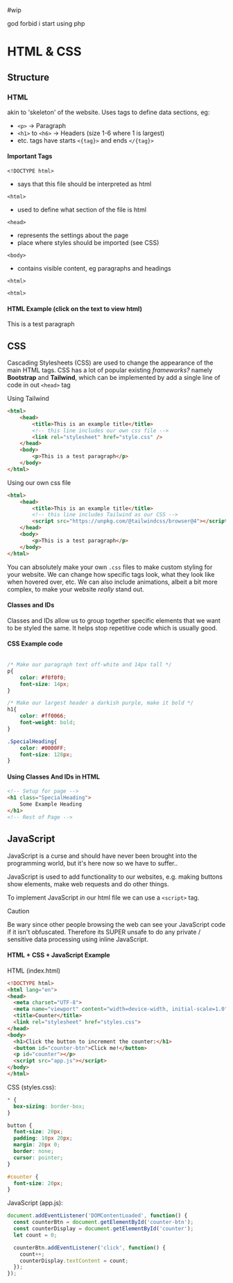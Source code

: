 #wip

god forbid i start using php

# HTML & CSS

## Structure

### HTML
akin to 'skeleton' of the website.
Uses tags to define data sections, eg:
- `<p>` $\to$ Paragraph
- `<h1>` to `<h6>` $\to$ Headers (size 1-6 where 1 is largest)
- etc.
tags have starts `<{tag}>` and ends `</{tag}>`

#### Important Tags

`<!DOCTYPE html>`
- says that this file should be interpreted as html

`<html>`
- used to define what section of the file is html

`<head>`
- represents the settings about the page
- place where styles should be imported (see CSS)

`<body>`
- contains visible content, eg paragraphs and headings

`<html>`

`<html>`

#### HTML Example (click on the text to view html)

<html>
	<head>
		<title>This is an example title</title>
		 <!-- Titles do not show in Obsidian btw -->
	</head>
	<body>
		<p>This is a test paragraph</p>
	</body>
</html>

## CSS

Cascading Stylesheets (CSS) are used to change the appearance of the main HTML tags. CSS has a lot of popular existing *frameworks?* namely **Bootstrap** and **Tailwind**, which can be implemented by add a single line of code in out `<head>` tag

Using Tailwind

```html
<html>
	<head>
		<title>This is an example title</title>
		<!-- this line includes our own css file -->
		<link rel="stylesheet" href="style.css" />
	</head>
	<body>
		<p>This is a test paragraph</p>
	</body>
</html>
```

Using our own css file

```html
<html>
	<head>
		<title>This is an example title</title>
		<!-- this line includes Tailwind as our CSS -->
		<script src="https://unpkg.com/@tailwindcss/browser@4"></script>
	</head>
	<body>
		<p>This is a test paragraph</p>
	</body>
</html>

```

You can absolutely make your own `.css` files to make custom styling for your website. We can change how specific tags look, what they look like when hovered over, etc. We can also include animations, albeit a bit more complex, to make your website *really* stand out.

#### Classes and IDs

Classes and IDs allow us to group together specific elements that we want to be styled the same. It helps stop repetitive code which is usually good.
#### CSS Example code

```css

/* Make our paragraph text off-white and 14px tall */
p{
	color: #f0f0f0;
	font-size: 14px;
}

/* Make our largest header a darkish purple, make it bold */
h1{
	color: #ff0066;
	font-weight: bold;
}

.SpecialHeading{
	color: #0000FF;
	font-size: 128px;
}

```

#### Using Classes And IDs in HTML

```html
<!-- Setup for page -->
<h1 class="SpecialHeading">
	Some Example Heading
</h1>
<!-- Rest of Page -->
```
## JavaScript

JavaScript is a curse and should have never been brought into the programming world, but it's here now so we have to suffer..

JavaScript is used to add functionality to our websites, e.g. making buttons show elements, make web requests and do other things.

To implement JavaScript *in* our html file we can use a `<script>` tag.

> [!CAUTION]
> Be wary since other people browsing the web can see your JavaScript code if it isn't obfuscated. Therefore its SUPER unsafe to do any private / sensitive data processing using inline JavaScript.

#### HTML + CSS + JavaScript Example

HTML (index.html)
```html
<!DOCTYPE html>
<html lang="en">
<head>
  <meta charset="UTF-8">
  <meta name="viewport" content="width=device-width, initial-scale=1.0">
  <title>Counter</title>
  <link rel="stylesheet" href="styles.css">
</head>
<body>
  <h1>Click the button to increment the counter:</h1>
  <button id="counter-btn">Click me!</button>
  <p id="counter"></p>
  <script src="app.js"></script>
</body>
</html>
```

CSS (styles.css):
```css
* {
  box-sizing: border-box;
}

button {
  font-size: 20px;
  padding: 10px 20px;
  margin: 20px 0;
  border: none;
  cursor: pointer;
}

#counter {
  font-size: 20px;
}
```

JavaScript (app.js):
```js
document.addEventListener('DOMContentLoaded', function() {
  const counterBtn = document.getElementById('counter-btn');
  const counterDisplay = document.getElementById('counter');
  let count = 0;

  counterBtn.addEventListener('click', function() {
    count++;
    counterDisplay.textContent = count;
  });
});
```